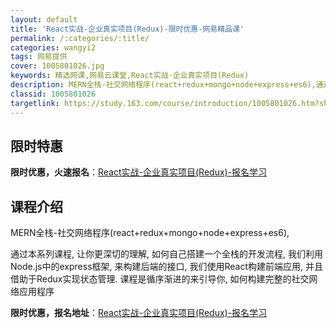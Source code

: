 ```yaml
---
layout: default
title: 'React实战-企业真实项目(Redux)-限时优惠-网易精品课'
permalink: /:categories/:title/
categories: wangyi2
tags: 网易提供
cover: 1005801026.jpg
keywords: 精选网课,网易云课堂,React实战-企业真实项目(Redux)
description: MERN全栈-社交网络程序(react+redux+mongo+node+express+es6),通过本系列课程,让你
classid: 1005801026
targetlink: https://study.163.com/course/introduction/1005801026.htm?share=1&shareId=1025206652&utm_campaign=share&utm_medium=iphoneShare&utm_source=&utm_u=1025206652
---
```


## 限时特惠

**限时优惠，火速报名**：[React实战-企业真实项目(Redux)-报名学习](https://study.163.com/course/introduction/1005801026.htm?share=1&shareId=1025206652&utm_campaign=share&utm_medium=iphoneShare&utm_source=&utm_u=1025206652)

## 课程介绍

MERN全栈-社交网络程序(react+redux+mongo+node+express+es6), 

通过本系列课程, 让你更深切的理解, 如何自己搭建一个全栈的开发流程, 我们利用Node.js中的express框架, 来构建后端的接口, 我们使用React构建前端应用, 并且借助于Redux实现状态管理. 课程是循序渐进的来引导你, 如何构建完整的社交网络应用程序

**限时优惠，报名地址**：[React实战-企业真实项目(Redux)-报名学习](https://study.163.com/course/introduction/1005801026.htm?share=1&shareId=1025206652&utm_campaign=share&utm_medium=iphoneShare&utm_source=&utm_u=1025206652)

